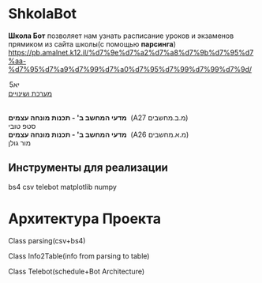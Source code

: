 # ShkolaBot
**Школа Бот** позволяет нам узнать расписание уроков и экзаменов прямиком из сайта школы(с помощью **парсинга**)
https://pb.amalnet.k12.il/%d7%9e%d7%a2%d7%a8%d7%9b%d7%95%d7%aa-%d7%95%d7%a9%d7%99%d7%a0%d7%95%d7%99%d7%99%d7%9d/
<option selected="selected" value="578">יא5</option>
<a id="dnn_ctr1300_TimeTableView_btnChangesTable" class="HeaderTitle" href="javascript:__doPostBack('dnn$ctr1300$TimeTableView$btnChangesTable','')">מערכת ושינויים</a>
<td class="TTCell" nowrap="">
				<table width="100%"></table><div class="TTLesson"><b>מדעי המחשב ב' - תכנות מונחה עצמים</b>&nbsp;&nbsp;(A27 מ.ב.מחשבים)<br>סטפ טובי</div><div class="TTLesson"><b>מדעי המחשב ב' - תכנות מונחה עצמים</b>&nbsp;&nbsp;(A26 מ.א.מחשבים)<br>מור גולן</div>
			</td>

   
## Инструменты для реализации
bs4
csv
telebot
matplotlib
numpy

# Архитектура Проекта 
Class parsing(csv+bs4)

Class Info2Table(info from parsing to table)

Class Telebot(schedule+Bot Architecture)
